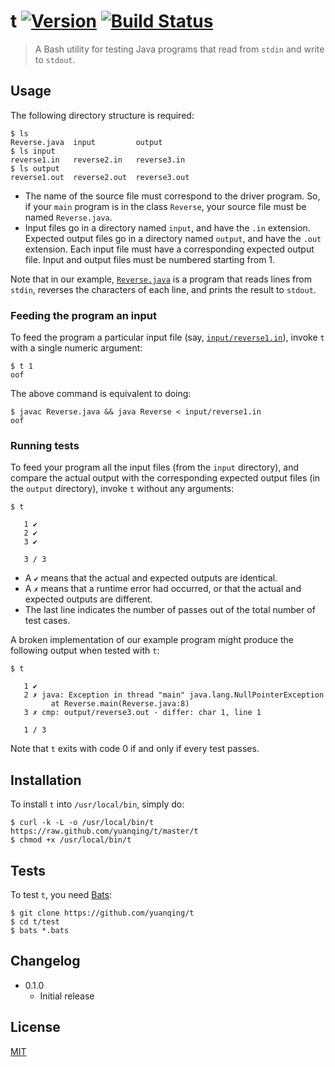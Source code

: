 # t [![Version](https://img.shields.io/badge/version-v0.1.0-orange.svg?style=flat)](https://github.com/yuanqing/t/releases) [![Build Status](https://img.shields.io/travis/yuanqing/t.svg?branch=master&style=flat)](https://travis-ci.org/yuanqing/t)

> A Bash utility for testing Java programs that read from `stdin` and write to `stdout`.

## Usage

The following directory structure is required:

```
$ ls
Reverse.java  input         output
$ ls input
reverse1.in   reverse2.in   reverse3.in
$ ls output
reverse1.out  reverse2.out  reverse3.out
```

- The name of the source file must correspond to the driver program. So, if your `main` program is in the class `Reverse`, your source file must be named `Reverse.java`.
- Input files go in a directory named `input`, and have the `.in` extension. Expected output files go in a directory named `output`, and have the `.out` extension. Each input file must have a corresponding expected output file. Input and output files must be numbered starting from 1.

Note that in our example, [`Reverse.java`](https://github.com/yuanqing/t/blob/master/example/Reverse.java) is a program that reads lines from `stdin`, reverses the characters of each line, and prints the result to `stdout`.

### Feeding the program an input

To feed the program a particular input file (say, [`input/reverse1.in`](https://github.com/yuanqing/t/blob/master/example/input/reverse1.in)), invoke `t` with a single numeric argument:

```
$ t 1
oof
```

The above command is equivalent to doing:

```
$ javac Reverse.java && java Reverse < input/reverse1.in
oof
```

### Running tests

To feed your program all the input files (from the `input` directory), and compare the actual output with the corresponding expected output files (in the `output` directory), invoke `t` without any arguments:

```
$ t

   1 ✔
   2 ✔
   3 ✔

   3 / 3

```

- A `✔` means that the actual and expected outputs are identical.
- A `✗` means that a runtime error had occurred, or that the actual and expected outputs are different.
- The last line indicates the number of passes out of the total number of test cases.

A broken implementation of our example program might produce the following output when tested with `t`:

```
$ t

   1 ✔
   2 ✗ java: Exception in thread "main" java.lang.NullPointerException
         at Reverse.main(Reverse.java:8)
   3 ✗ cmp: output/reverse3.out - differ: char 1, line 1

   1 / 3

```

Note that `t` exits with code 0 if and only if every test passes.

## Installation

To install `t` into `/usr/local/bin`, simply do:

```
$ curl -k -L -o /usr/local/bin/t https://raw.github.com/yuanqing/t/master/t
$ chmod +x /usr/local/bin/t
```

## Tests

To test `t`, you need [Bats](https://github.com/sstephenson/bats):

```
$ git clone https://github.com/yuanqing/t
$ cd t/test
$ bats *.bats
```

## Changelog

- 0.1.0
  - Initial release

## License

[MIT](https://github.com/yuanqing/t/blob/master/LICENSE)
